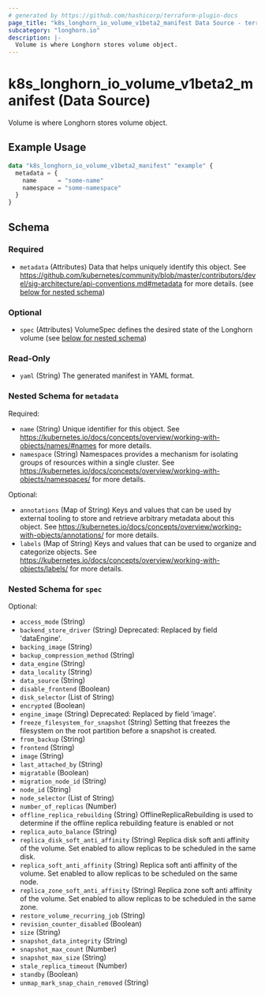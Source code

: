 ```yaml
---
# generated by https://github.com/hashicorp/terraform-plugin-docs
page_title: "k8s_longhorn_io_volume_v1beta2_manifest Data Source - terraform-provider-k8s"
subcategory: "longhorn.io"
description: |-
  Volume is where Longhorn stores volume object.
---
```


# k8s_longhorn_io_volume_v1beta2_manifest (Data Source)

Volume is where Longhorn stores volume object.

## Example Usage

```terraform
data "k8s_longhorn_io_volume_v1beta2_manifest" "example" {
  metadata = {
    name      = "some-name"
    namespace = "some-namespace"
  }
}
```

<!-- schema generated by tfplugindocs -->
## Schema

### Required

- `metadata` (Attributes) Data that helps uniquely identify this object. See https://github.com/kubernetes/community/blob/master/contributors/devel/sig-architecture/api-conventions.md#metadata for more details. (see [below for nested schema](#nestedatt--metadata))

### Optional

- `spec` (Attributes) VolumeSpec defines the desired state of the Longhorn volume (see [below for nested schema](#nestedatt--spec))

### Read-Only

- `yaml` (String) The generated manifest in YAML format.

<a id="nestedatt--metadata"></a>
### Nested Schema for `metadata`

Required:

- `name` (String) Unique identifier for this object. See https://kubernetes.io/docs/concepts/overview/working-with-objects/names/#names for more details.
- `namespace` (String) Namespaces provides a mechanism for isolating groups of resources within a single cluster. See https://kubernetes.io/docs/concepts/overview/working-with-objects/namespaces/ for more details.

Optional:

- `annotations` (Map of String) Keys and values that can be used by external tooling to store and retrieve arbitrary metadata about this object. See https://kubernetes.io/docs/concepts/overview/working-with-objects/annotations/ for more details.
- `labels` (Map of String) Keys and values that can be used to organize and categorize objects. See https://kubernetes.io/docs/concepts/overview/working-with-objects/labels/ for more details.


<a id="nestedatt--spec"></a>
### Nested Schema for `spec`

Optional:

- `access_mode` (String)
- `backend_store_driver` (String) Deprecated: Replaced by field 'dataEngine'.
- `backing_image` (String)
- `backup_compression_method` (String)
- `data_engine` (String)
- `data_locality` (String)
- `data_source` (String)
- `disable_frontend` (Boolean)
- `disk_selector` (List of String)
- `encrypted` (Boolean)
- `engine_image` (String) Deprecated: Replaced by field 'image'.
- `freeze_filesystem_for_snapshot` (String) Setting that freezes the filesystem on the root partition before a snapshot is created.
- `from_backup` (String)
- `frontend` (String)
- `image` (String)
- `last_attached_by` (String)
- `migratable` (Boolean)
- `migration_node_id` (String)
- `node_id` (String)
- `node_selector` (List of String)
- `number_of_replicas` (Number)
- `offline_replica_rebuilding` (String) OfflineReplicaRebuilding is used to determine if the offline replica rebuilding feature is enabled or not
- `replica_auto_balance` (String)
- `replica_disk_soft_anti_affinity` (String) Replica disk soft anti affinity of the volume. Set enabled to allow replicas to be scheduled in the same disk.
- `replica_soft_anti_affinity` (String) Replica soft anti affinity of the volume. Set enabled to allow replicas to be scheduled on the same node.
- `replica_zone_soft_anti_affinity` (String) Replica zone soft anti affinity of the volume. Set enabled to allow replicas to be scheduled in the same zone.
- `restore_volume_recurring_job` (String)
- `revision_counter_disabled` (Boolean)
- `size` (String)
- `snapshot_data_integrity` (String)
- `snapshot_max_count` (Number)
- `snapshot_max_size` (String)
- `stale_replica_timeout` (Number)
- `standby` (Boolean)
- `unmap_mark_snap_chain_removed` (String)
